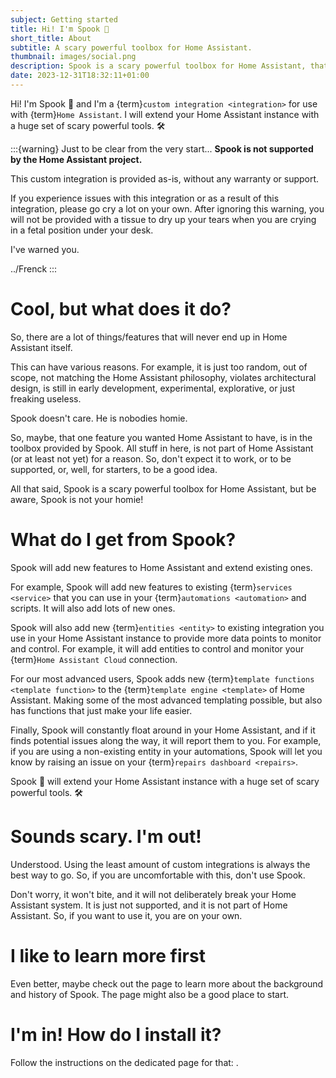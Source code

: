 ```yaml
---
subject: Getting started
title: Hi! I'm Spook 👻
short_title: About
subtitle: A scary powerful toolbox for Home Assistant.
thumbnail: images/social.png
description: Spook is a scary powerful toolbox for Home Assistant, that extend native functionality and adds new features to the core of Home Assistant.
date: 2023-12-31T18:32:11+01:00
---
```


Hi! I'm Spook 👻 and I'm a {term}`custom integration <integration>` for use with {term}`Home Assistant`. I will extend your Home Assistant instance with a huge set of scary powerful tools. 🛠️

:::{warning} Just to be clear from the very start...
**Spook is not supported by the Home Assistant project.**

This custom integration is provided as-is, without any warranty or support.

If you experience issues with this integration or as a result of this integration, please go cry a lot on your own. After ignoring this warning, you will not be provided with a tissue to dry up your tears when you are crying in a fetal position under your desk.

I've warned you.

../Frenck
:::

# Cool, but what does it do?

So, there are a lot of things/features that will never end up in Home Assistant itself.

This can have various reasons. For example, it is just too random, out of scope, not matching the Home Assistant philosophy, violates architectural design, is still in early development, experimental, explorative, or just freaking useless.

Spook doesn't care. He is nobodies homie.

So, maybe, that one feature you wanted Home Assistant to have, is in the toolbox provided by Spook. All stuff in here, is not part of Home Assistant (or at least not yet) for a reason. So, don't expect it to work, or to be supported, or, well, for starters, to be a good idea.

All that said, Spook is a scary powerful toolbox for Home Assistant, but be aware, Spook is not your homie!

# What do I get from Spook?

Spook will add new features to Home Assistant and extend existing ones.

For example, Spook will add new features to existing {term}`services <service>` that you can use in your {term}`automations <automation>` and scripts. It will also add lots of new ones.

Spook will also add new {term}`entities <entity>` to existing integration you use in your Home Assistant instance to provide more data points to monitor and control. For example, it will add entities to control and monitor your {term}`Home Assistant Cloud` connection.

For our most advanced users, Spook adds new {term}`template functions <template function>` to the {term}`template engine <template>` of Home Assistant. Making some of the most advanced templating possible, but also has functions that just make your life easier.

Finally, Spook will constantly float around in your Home Assistant, and if it finds potential issues along the way, it will report them to you. For example, if you are using a non-existing entity in your automations, Spook will let you know by raising an issue on your {term}`repairs dashboard <repairs>`.

Spook 👻 will extend your Home Assistant instance with a huge set of scary powerful tools. 🛠️

# Sounds scary. I'm out!

Understood. Using the least amount of custom integrations is always the best way to go. So, if you are uncomfortable with this, don't use Spook.

Don't worry, it won't bite, and it will not deliberately break your Home Assistant system. It is just not supported, and it is not part of Home Assistant. So, if you want to use it, you are on your own.

# I like to learn more first

Even better, maybe check out the [](background_and_history) page to learn more about the background and history of Spook. The [](faq) page might also be a good place to start.

# I'm in! How do I install it?

Follow the instructions on the dedicated page for that: [](installation).
